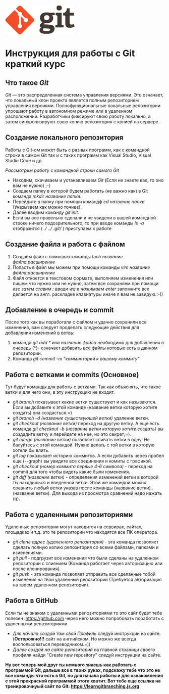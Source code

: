  ![Тут должен был быть логотип Git](logo@2x.jpg)

 # Инструкция для работы с Git краткий курс 

## Что такое _Git_
_Git_ — это распределенная система управления версиями. Это означает, что локальный клон проекта является полным репозиторием управления версиями. Полнофункциональные локальные репозитории упрощают работу в автономном режиме или в удаленном расположении. Разработчики фиксируют свою работу локально, а затем синхронизируют свою копию репозитория с копией на сервере.

## Создание локального репозитория
Работы с Git-ом может быть с разных программ, как с командной строки в самом Git так и с таких программ как Visual Studio, Visual Studio Code и др.

_Рассмотрим работу с командной строки самого Git_
* Находим, скачиваем и устанавливаем _Git_ (Если не знаете как, то оно вам не нужно) ;-) 
* Создаем папку в которой будем работать (не важно как) в Git команда _mkdir название папки_. 
* Перейдите в папку при помоши командф _cd название папки_ (Указываем как можно точнее).
* Далее вводим команду _git init_.
* Если вы все правельно сделали и не увидели в вашей командной строке ничего подозрительного, то при вводе команды _ls -a_ отобразится ( *./ ../ .git/* ) приступаем к работе

## Создание файла и работа с файлом
1. Создаем файл с помошью команды _tuch название файла.расширение_
2. Попасть в файл мы можем при помощи команды _vim название файла.расширение_
3. Файл откоется в текстовом формате, выполняем изменения или пишем что нужно или не нужно, затем все сохраняем при помощи _esc затем ставим : вводи wq и нажимаем enter_ запомните все делается на англ. раскладке клавиатуры иначе я вам не завидую.:-))

## Добавление в очередь и commit
После того как вы поработали с файлом и удачно сохранили все изменения, вам следует проделать следующие действия для добавления изменений в ветвь:
1. команда _git add * или название файла_ необходимо для добавления в очередь (*)- означает добавить все файлы которые есть в данном репозитории.
2. Команда _git commit -m "комминтарий к вашему коммиту"_ 

## Работа с ветками и commits (Основное)
Тут будут команды для работы с ветками. Так как объяснять, что такое ветки и для чего они, в эту инструкцию не входит. 
* _git branch_ показывает какие ветки существуют и как называются. Если вы добавите к этой команде (название ветки которую хотите создать) она создасться.=) 
* _git branch -d (название существующей ветки)_ удаление ветки.
* _git checkout (название ветки)_ переход на другую ветку. А еще есть команда _git checkout -b (название ветки которую хотите создать)_ вы создадите ветку и перейдете на нее, но это секрет;=).
* _git merge (название ветки)_ позволяет сливать ветки в одну. Не балуйтесь с этой командой. Нужно делать с той ветки в которую хотели бы влить.
* _git log_ показывает историю коммитов. А если добавить через пробел еще (--graph) вы увидите все соединения и комиты с графикой.
* _git checkout (номер коммита первые 4-6 символа)_ - переход на commit для того чтобы видеть какие были изменения.
* _git diff (название ветки)_ - определения изменений ветки в которой ты находишься и введенной ветки. Этой же командой можно сравнить любый ветки указав после команды (название ветки)..(название ветки). Для выхода из просмотра сравнений надо нажать (q).

## Работа с удаленными репозиториями
Удаленные репозитории могут находится на сервирах, сайтах, площадках и т.д. это те репозитории что находятся все ПК оператора.
* _git clone адрес (удаленного репозитория)_ - эта команда позволяет сделать полную копию репозитория со всеми файлами, папками и изиенениями.
* _git pull_ - подгрузит все изменения что были сделаны на удаленном репозитории с слиянием (Команда работает через авторизацию или после клонирования).
* _git push_ - эта команда позволяет отправить все сделанные тобой изменения на твой удаленный репозиторий (Требуется авторизация на твоем удаленном репозитории).

## Работа в GitHub
Если ты не знаком с удаленными репозиториями то это сайт будет тебе полезен :https://github.com через него можно попробовать поработать с удаленными репозиториями. 
* _Для начала создай там свой Профиль_ следуй инструкции на сайте. (__Осторожно!!!__ сайт на английском. Но можно же всегда воспользоваться переводчиком.=))
* _Далее создай на сайте репозиторий_ на главной страници своего профиля найди "Create new repository" следуй инструкции на сайте.

__Ну вот теперь мой друг ты немного знаешь как работать с программой Git, дальше все в твоих руках, подскажу тебе что это не все команды что есть в Git, но для начала работы и для ознакомления с этой прекрасной программой этого хватит. Вот тебе еще ссылка на тренировочнуый сайт по Git: https://learngitbranching.js.org__   






 